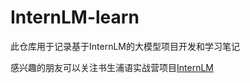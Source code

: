 # InternLM-learn
此仓库用于记录基于InternLM的大模型项目开发和学习笔记

感兴趣的朋友可以关注书生浦语实战营项目[InternLM](https://github.com/InternLM/Tutorial)
